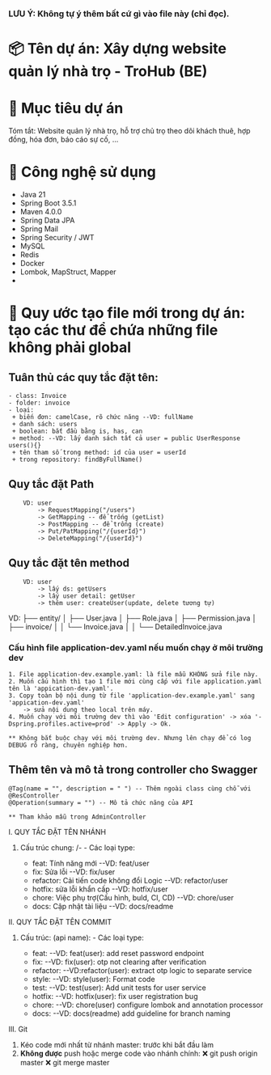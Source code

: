 ### LƯU Ý: Không tự ý thêm bất cứ gì vào file này (chỉ đọc).

# 📦 Tên dự án: Xây dựng website quản lý nhà trọ - TroHub (BE)

# 🔰 Mục tiêu dự án
 Tóm tắt: Website quản lý nhà trọ, hỗ trợ chủ trọ theo dõi khách thuê, hợp đồng, hóa đơn, báo cáo sự cố, ...

# 🧩 Công nghệ sử dụng
- Java 21
- Spring Boot 3.5.1
- Maven 4.0.0
- Spring Data JPA
- Spring Mail
- Spring Security / JWT
- MySQL
- Redis
- Docker
- Lombok, MapStruct, Mapper
- 

# 🧱 Quy ước tạo file mới trong dự án: tạo các thư để chứa những file không phải global
  ## Tuân thủ các quy tắc đặt tên:
    - class: Invoice
    - folder: invoice 
    - loại: 
     + biến đơn: camelCase, rõ chức năng --VD: fullName
     + danh sách: users
     + boolean: bắt đầu bằng is, has, can
     + method: --VD: lấy danh sách tất cả user = public UserResponse users(){}
     + tên tham số trong method: id của user = userId
     + trong repository: findByFullName()

  ## Quy tắc đặt Path
        VD: user
            -> RequestMapping("/users")
            -> GetMapping -- để trống (getList)
            -> PostMapping -- để trống (create)
            -> Put/PatMapping("/{userId}")
            -> DeleteMapping("/{userId}")
  ## Quy tắc đặt tên method
        VD: user
            -> lấy ds: getUsers
            -> lấy user detail: getUser
            -> thêm user: createUser(update, delete tương tự)

VD: 
├── entity/
│   ├── User.java
│   ├── Role.java
│   ├── Permission.java
│   ├── invoice/
│   │   └── Invoice.java
│   │   └── DetailedInvoice.java

### Cấu hình file application-dev.yaml nếu muốn chạy ở môi trường dev
    1. File application-dev.example.yaml: là file mẫu KHÔNG sửa file này.
    2. Muốn cấu hình thì tạo 1 file mới cùng cấp với file application.yaml tên là 'appication-dev.yaml'.
    3. Copy toàn bộ nội dung từ file 'application-dev.example.yaml' sang 'appication-dev.yaml'
        -> sửa nội dung theo local trên máy.
    4. Muốn chạy với môi trường dev thì vào 'Edit configuration' -> xóa '-Dspring.profiles.active=prod' -> Apply -> Ok.
    
    ** Không bắt buộc chạy với môi trường dev. Nhưng lên chạy để có log DEBUG rõ ràng, chuyên nghiệp hơn.
## Thêm tên và mô tả trong controller cho Swagger
    @Tag(name = "", description = " ") -- Thêm ngoài class cùng chỗ với @ResController
    @Operation(summary = "") -- Mô tả chức năng của API
    
    ** Tham khảo mẫu trong AdminController

I. QUY TẮC ĐẶT TÊN NHÁNH
  1. Cấu trúc chung: <type>/<api name>-<short-description>
    - Các loại type:
      + feat: Tính năng mới --VD: feat/user
      + fix: Sửa lỗi --VD: fix/user
      + refactor: Cải tiến code không đổi Logic --VD: refactor/user
      + hotfix: sửa lỗi khẩn cấp --VD: hotfix/user
      + chore: Việc phụ trợ(Cấu hình, buld, CI, CD) --VD: chore/user
      + docs: Cập nhật tài liệu --VD: docs/readme

II. QUY TẮC ĐẶT TÊN COMMIT
  1. Cấu trúc: <type>(api name): <short summary>
    - Các loại type:
      + feat: --VD: feat(user): add reset password endpoint
      + fix: --VD: fix(user): otp not clearing after verification
      + refactor: --VD:refactor(user): extract otp logic to separate service
      + style: --VD: style(user): Format code
      + test: --VD: test(user): Add unit tests for user service
      + hotfix: --VD: hotfix(user): fix user registration bug
      + chore: --VD: chore(user) configure lombok and annotation processor
      + docs: --VD: docs(readme) add guideline for branch naming

III. Git
 1. Kéo code mới nhất từ nhánh master: trước khi bắt đầu làm
 2. **Không được** push hoặc merge code vào nhánh chính: 
    ❌ git push origin master
    ❌ git merge master